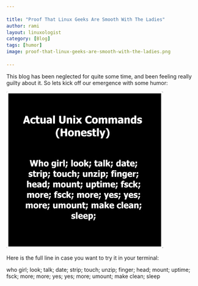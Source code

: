 ```yaml
---

title: "Proof That Linux Geeks Are Smooth With The Ladies"
author: rami
layout: linuxologist 
category: [Blog]
tags: [humor]
image: proof-that-linux-geeks-are-smooth-with-the-ladies.png

---
```


This blog has been neglected for quite some time, and been feeling really guilty about it. So lets kick off our emergence with some humor:

![proof-that-linux-geeks-are-smooth-with-the-ladies](/assets/images/content/blog/proof-that-linux-geeks-are-smooth-with-the-ladies.png)

Here is the full line in case you want to try it in your terminal:

who girl; look; talk; date; strip; touch; unzip; finger; head; mount; uptime; fsck; more; more; yes; yes; more; umount; make clean; sleep
